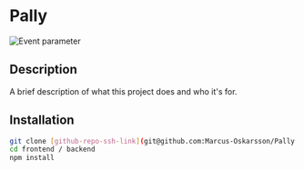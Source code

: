 
# Pally

![Event parameter](https://github.com/Marcus-Oskarsson/Pally/actions/workflows/eslint-and-prettier.yaml/badge.svg?event=push)

## Description

A brief description of what this project does and who it's for.

## Installation
```bash
git clone [github-repo-ssh-link](git@github.com:Marcus-Oskarsson/Pally.git)
cd frontend / backend
npm install
```
